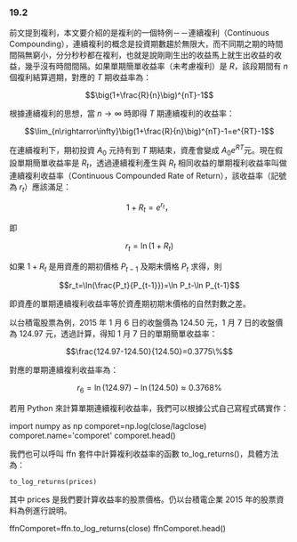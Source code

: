 
### 19.2

前文提到複利，本文要介紹的是複利的一個特例－－連續複利（Continuous Compounding），連續複利的概念是投資期數趨於無限大，而不同期之期的時間間隔無窮小，分分秒秒都在複利，也就是說剛剛生出的收益馬上就生出收益的收益，幾乎沒有時間間隔。如果單期簡單收益率（未考慮複利）是 $R$，該段期間有 $n$ 個複利結算週期，對應的 $T$ 期收益率為：

$$\big(1+\frac{R}{n}\big)^{nT}-1$$

根據連續複利的思想，當 $n\rightarrow\infty$ 時即得 $T$ 期連續複利的收益率：

$$\lim_{n\rightarror\infty}\big(1+\frac{R}{n}\big)^{nT}-1=e^{RT}-1$$

在連續複利下，期初投資 $A_0$ 元持有到 $T$ 期結束，資產會變成 $A_0e^{RT}$元。現在假設單期簡單收益率是 $R_t$，透過連續複利產生與 $R_t$ 相同收益的單期複利收益率叫做連續複利收益率（Continuous Compounded Rate of Return），該收益率（記號為 $r_t$）應該滿足：

$$1+R_t=e^{r_t}，$$

即

$$r_t=\ln(1+R_t)$$

如果 $1+R_t$ 是用資產的期初價格 $P_{t-1}$ 及期末價格 $P_{t}$ 求得，則

$$r_t=\ln(\frac{P_t}{P_{t-1}})=\ln P_t-\ln P_{t-1}$$

即資產的單期連續複利收益率等於資產期初期末價格的自然對數之差。

以台積電股票為例，2015 年 1 月 6 日的收盤價為 124.50 元，1 月 7 日的收盤價為 124.97 元，透過計算，得知 1 月 7 日的單期簡單收益率：

$$\frac{124.97-124.50}{124.50}=0.3775\%$$

對應的單期連續複利收益率為：

$$r_6=\ln(124.97)-\ln(124.50)\approx0.3768\%$$

若用 Python 來計算單期連續複利收益率，我們可以根據公式自己寫程式碼實作：

import numpy as np
comporet=np.log(close/lagclose)
comporet.name='comporet'
comporet.head()

我們也可以呼叫 ffn 套件中計算複利收益率的函數 to_log_returns()，具體方法為：

`to_log_returns(prices)`

其中 prices 是我們要計算收益率的股票價格。仍以台積電企業 2015 年的股票資料為例進行說明。

ffnComporet=ffn.to_log_returns(close)
ffnComporet.head()